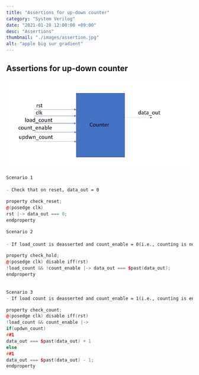 ```yaml
---
title: "Assertions for up-down counter"
category: "System Verilog"
date: "2021-01-28 12:00:00 +09:00"
desc: "Assertions"
thumbnail: "./images/assertion.jpg"
alt: "apple big sur gradient"
---
```


## Assertions for up-down counter 



<p align="center">
  <img src="./images/upf4/updwn_counter.JPG?raw=true" alt="counter"/>
</p>

```md
Scenario 1

- Check that on reset, data_out = 0 
```

```cpp
property check_reset;
@(posedge clk)
rst |-> data_out === 0;
endproperty
```

```md
Scenario 2

- If load_count is deasserted and count_enable = 0(i.e., counting is not enabled), data_out holds its' previous value
```

```cpp
property check_hold;
@(posedge clk) disable iff(rst)
!load_count && !count_enable |-> data_out === $past(data_out);
endproperty
```


```md

Scenario 3
- If load count is deasserted and count_enable = 1(i.e., counting is enabled), if updwn_cnt = 1, the count goes up and if updwn_cnt = 0, the count goes down 
```


```cpp
property check_count;
@(posedge clk) disable iff(rst)
!load_count && count_enable |->
if(updwn_count)
##1
data_out === $past(data_out) + 1
else
##1
data_out === $past(data_out) - 1;
endproperty

```